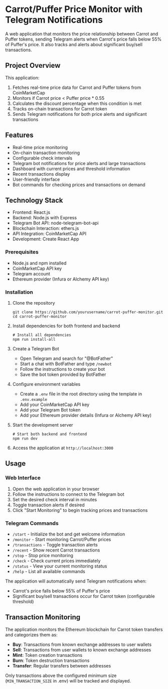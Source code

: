 # Carrot/Puffer Price Monitor with Telegram Notifications

A web application that monitors the price relationship between Carrot and Puffer tokens, sending Telegram alerts when Carrot's price falls below 55% of Puffer's price. It also tracks and alerts about significant buy/sell transactions.

## Project Overview

This application:

1. Fetches real-time price data for Carrot and Puffer tokens from CoinMarketCap
2. Monitors if Carrot price < Puffer price * 0.55
3. Calculates the discount percentage when this condition is met
4. Tracks on-chain transactions for Carrot token
5. Sends Telegram notifications for both price alerts and significant transactions

## Features

- Real-time price monitoring
- On-chain transaction monitoring
- Configurable check intervals
- Telegram bot notifications for price alerts and large transactions
- Dashboard with current prices and threshold information
- Recent transactions display
- User-friendly interface
- Bot commands for checking prices and transactions on demand

## Technology Stack

- Frontend: React.js
- Backend: Node.js with Express
- Telegram Bot API: node-telegram-bot-api
- Blockchain Interaction: ethers.js
- API Integration: CoinMarketCap API
- Development: Create React App

### Prerequisites

- Node.js and npm installed
- CoinMarketCap API key
- Telegram account
- Ethereum provider (Infura or Alchemy API key)

### Installation

1. Clone the repository
   ```
   git clone https://github.com/yourusername/carrot-puffer-monitor.git
   cd carrot-puffer-monitor
   ```

2. Install dependencies for both frontend and backend
   ```
   # Install all dependencies
   npm run install-all
   ```

3. Create a Telegram Bot
   - Open Telegram and search for "@BotFather"
   - Start a chat with BotFather and type `/newbot`
   - Follow the instructions to create your bot
   - Save the bot token provided by BotFather

4. Configure environment variables
   - Create a `.env` file in the root directory using the template in `.env.example`
   - Add your CoinMarketCap API key
   - Add your Telegram Bot token
   - Add your Ethereum provider details (Infura or Alchemy API key)

5. Start the development server
   ```
   # Start both backend and frontend
   npm run dev
   ```

6. Access the application at `http://localhost:3000`

## Usage

### Web Interface
1. Open the web application in your browser
2. Follow the instructions to connect to the Telegram bot
3. Set the desired check interval in minutes
4. Toggle transaction alerts if desired
5. Click "Start Monitoring" to begin tracking prices and transactions

### Telegram Commands
- `/start` - Initialize the bot and get welcome information
- `/monitor` - Start monitoring Carrot/Puffer prices
- `/transactions` - Toggle transaction alerts
- `/recent` - Show recent Carrot transactions
- `/stop` - Stop price monitoring
- `/check` - Check current prices immediately
- `/status` - View your current monitoring status
- `/help` - List all available commands

The application will automatically send Telegram notifications when:
- Carrot's price falls below 55% of Puffer's price
- Significant buy/sell transactions occur for Carrot token (configurable threshold)

## Transaction Monitoring

The application monitors the Ethereum blockchain for Carrot token transfers and categorizes them as:

- **Buy**: Transactions from known exchange addresses to user wallets
- **Sell**: Transactions from user wallets to known exchange addresses
- **Mint**: Token creation transactions
- **Burn**: Token destruction transactions
- **Transfer**: Regular transfers between addresses

Only transactions above the configured minimum size (`MIN_TRANSACTION_SIZE` in .env) will be tracked and displayed.